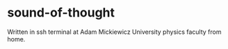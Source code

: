 # sound-of-thought
Written in ssh terminal at Adam Mickiewicz University physics faculty from home.
